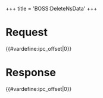 +++
title = 'BOSS:DeleteNsData'
+++

# Request

{{#vardefine:ipc_offset\|0}}

# Response

{{#vardefine:ipc_offset\|0}}